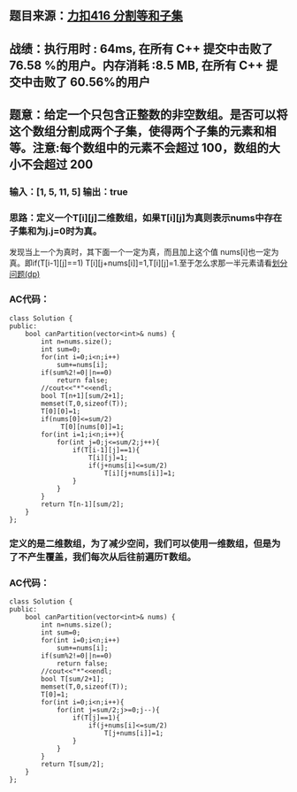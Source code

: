 ## 题目来源：[力扣416 分割等和子集](https://leetcode-cn.com/problems/partition-equal-subset-sum/)

## 战绩：执行用时 : 64ms, 在所有 C++ 提交中击败了76.58 %的用户。内存消耗 :8.5 MB, 在所有 C++ 提交中击败了 60.56%的用户

## 题意：给定一个只包含正整数的非空数组。是否可以将这个数组分割成两个子集，使得两个子集的元素和相等。注意:每个数组中的元素不会超过 100，数组的大小不会超过 200

### 输入：[1, 5, 11, 5] 输出：true

### 思路：定义一个T[i][j]二维数组，如果T[i][j]为真则表示nums中存在子集和为j.j=0时为真。
发现当上一个为真时，其下面一个一定为真，而且加上这个值 nums[i]也一定为真。即if(T[i-1][j]==1) T[i][j+nums[i]]=1,T[i][j]=1.至于怎么求那一半元素请看[划分问题(dp)](https://blog.csdn.net/ZCY19990813/article/details/101380931)

### AC代码：

```
class Solution {
public:
    bool canPartition(vector<int>& nums) {
        int n=nums.size();
        int sum=0;
        for(int i=0;i<n;i++)
            sum+=nums[i];
        if(sum%2!=0||n==0)
            return false;
        //cout<<"*"<<endl;
        bool T[n+1][sum/2+1];
        memset(T,0,sizeof(T));
        T[0][0]=1;
        if(nums[0]<=sum/2)
             T[0][nums[0]]=1;
        for(int i=1;i<n;i++){
            for(int j=0;j<=sum/2;j++){
                if(T[i-1][j]==1){
                    T[i][j]=1;
                    if(j+nums[i]<=sum/2)
                        T[i][j+nums[i]]=1;
                }
            }
        }
        return T[n-1][sum/2];
    }
};
```
### 定义的是二维数组，为了减少空间，我们可以使用一维数组，但是为了不产生覆盖，我们每次从后往前遍历T数组。

### AC代码：
```
class Solution {
public:
    bool canPartition(vector<int>& nums) {
        int n=nums.size();
        int sum=0;
        for(int i=0;i<n;i++)
            sum+=nums[i];
        if(sum%2!=0||n==0)
            return false;
        //cout<<"*"<<endl;
        bool T[sum/2+1];
        memset(T,0,sizeof(T));
        T[0]=1;
        for(int i=0;i<n;i++){
            for(int j=sum/2;j>=0;j--){
                if(T[j]==1){
                    if(j+nums[i]<=sum/2)
                        T[j+nums[i]]=1;
                }
            }
        }
        return T[sum/2];
    }
};
```

